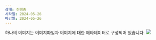 ```yaml
---
상태: 진행중
시작일: 2024-05-26
마감일: 2024-05-26
---
```

하나의 이미지는 이미지파일과 이미지에 대한 메타데이터로 구성되어 있습니다.
![](https://i.imgur.com/SHMDMoB.png)
